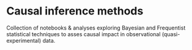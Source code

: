 # Causal inference methods
Collection of notebooks & analyses exploring Bayesian and Frequentist statistical techniques to asses causal impact in observational (quasi-experimental) data.